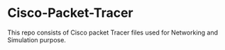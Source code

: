 # Cisco-Packet-Tracer
This repo consists of Cisco packet Tracer files used for Networking and Simulation purpose.
